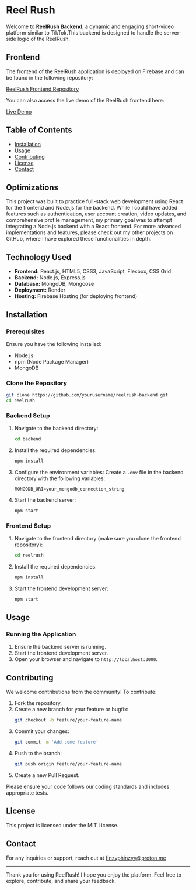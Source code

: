 # Reel Rush

Welcome to **ReelRush Backend**, a dynamic and engaging short-video platform similar to TikTok.This backend is designed to handle the server-side logic of the ReelRush.

## Frontend

The frontend of the ReelRush application is deployed on Firebase and can be found in the following repository:

[ReelRush Frontend Repository](https://github.com/FinzyPHINZY/ReelRush)

You can also access the live demo of the ReelRush frontend here:

[Live Demo](https://reelrush-5e482.web.app/)

## Table of Contents

- [Installation](#installation)
- [Usage](#usage)
- [Contributing](#contributing)
- [License](#license)
- [Contact](#contact)

## Optimizations

This project was built to practice full-stack web development using React for the frontend and Node.js for the backend. While I could have added features such as authentication, user account creation, video updates, and comprehensive profile management, my primary goal was to attempt integrating a Node.js backend with a React frontend. For more advanced implementations and features, please check out my other projects on GitHub, where I have explored these functionalities in depth.

## Technology Used

- **Frontend:** React.js, HTML5, CSS3, JavaScript, Flexbox, CSS Grid
- **Backend:** Node.js, Express.js
- **Database:** MongoDB, Mongoose
- **Deployment:** Render
- **Hosting:** Firebase Hosting (for deploying frontend)

## Installation

### Prerequisites

Ensure you have the following installed:

- Node.js
- npm (Node Package Manager)
- MongoDB

### Clone the Repository

```bash
git clone https://github.com/yourusername/reelrush-backend.git
cd reelrush
```

### Backend Setup

1. Navigate to the backend directory:

   ```bash
   cd backend
   ```

2. Install the required dependencies:

   ```bash
   npm install
   ```

3. Configure the environment variables:
   Create a `.env` file in the backend directory with the following variables:

   ```plaintext
   MONGODB_URI=your_mongodb_connection_string
   ```

4. Start the backend server:
   ```bash
   npm start
   ```

### Frontend Setup

1. Navigate to the frontend directory (make sure you clone the frontend repository):

   ```bash
   cd reelrush
   ```

2. Install the required dependencies:

   ```bash
   npm install
   ```

3. Start the frontend development server:
   ```bash
   npm start
   ```

## Usage

### Running the Application

1. Ensure the backend server is running.
2. Start the frontend development server.
3. Open your browser and navigate to `http://localhost:3000`.

## Contributing

We welcome contributions from the community! To contribute:

1. Fork the repository.
2. Create a new branch for your feature or bugfix:
   ```bash
   git checkout -b feature/your-feature-name
   ```
3. Commit your changes:
   ```bash
   git commit -m 'Add some feature'
   ```
4. Push to the branch:
   ```bash
   git push origin feature/your-feature-name
   ```
5. Create a new Pull Request.

Please ensure your code follows our coding standards and includes appropriate tests.

## License

This project is licensed under the MIT License.

## Contact

For any inquiries or support, reach out at finzyphinzyy@proton.me

---

Thank you for using ReelRush! I hope you enjoy the platform. Feel free to explore, contribute, and share your feedback.

#
